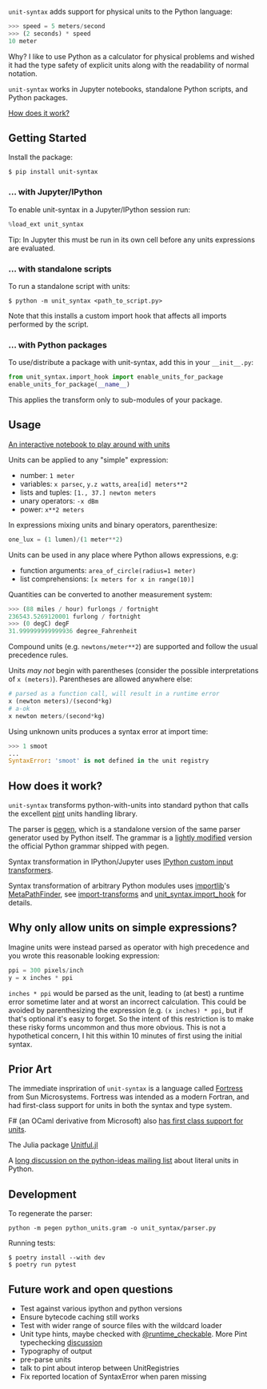 `unit-syntax` adds support for physical units to the Python language:

```python
>>> speed = 5 meters/second
>>> (2 seconds) * speed
10 meter
```

Why? I like to use Python as a calculator for physical problems and wished it had the type safety of explicit units along with the readability of normal notation.

`unit-syntax` works in Jupyter notebooks, standalone Python scripts, and Python packages.

[How does it work?](https://github.com/ahupp/unit-syntax#how-does-it-work)

## Getting Started

Install the package:

```shell
$ pip install unit-syntax
```

### ... with Jupyter/IPython

To enable unit-syntax in a Jupyter/IPython session run:

```python
%load_ext unit_syntax
```

Tip: In Jupyter this must be run in its own cell before any units expressions are evaluated.

### ... with standalone scripts

To run a standalone script with units:

```
$ python -m unit_syntax <path_to_script.py>
```

Note that this installs a custom import hook that affects all imports performed by the script.

### ... with Python packages

To use/distribute a package with unit-syntax, add this in your `__init__.py`:

```python
from unit_syntax.import_hook import enable_units_for_package
enable_units_for_package(__name__)
```

This applies the transform only to sub-modules of your package.

## Usage

[An interactive notebook to play around with units](https://colab.research.google.com/drive/1PInyLGZHnUzEuUVgMsLrUUNdCurXK7v1#scrollTo=JszzXmATY0TV)

Units can be applied to any "simple" expression:

- number: `1 meter`
- variables: `x parsec`, `y.z watts`, `area[id] meters**2`
- lists and tuples: `[1., 37.] newton meters`
- unary operators: `-x dBm`
- power: `x**2 meters`

In expressions mixing units and binary operators, parenthesize:

```python
one_lux = (1 lumen)/(1 meter**2)
```

Units can be used in any place where Python allows expressions, e.g:

- function arguments: `area_of_circle(radius=1 meter)`
- list comprehensions: `[x meters for x in range(10)]`

Quantities can be converted to another measurement system:

```python
>>> (88 miles / hour) furlongs / fortnight
236543.5269120001 furlong / fortnight
>>> (0 degC) degF
31.999999999999936 degree_Fahrenheit
```

Compound units (e.g. `newtons/meter**2`) are supported and follow the usual precedence rules.

Units _may not_ begin with parentheses (consider the possible
interpretations of `x (meters)`). Parentheses are allowed anywhere else:

```python
# parsed as a function call, will result in a runtime error
x (newton meters)/(second*kg)
# a-ok
x newton meters/(second*kg)
```

Using unknown units produces a syntax error at import time:

```python
>>> 1 smoot
...
SyntaxError: 'smoot' is not defined in the unit registry
```

## How does it work?

`unit-syntax` transforms python-with-units into standard python that calls the excellent [pint](https://pint.readthedocs.io/en/stable/) units handling library.

The parser is [pegen](https://we-like-parsers.github.io/pegen/), which is a standalone version of the same parser generator used by Python itself. The grammar is a [lightly modified](https://github.com/ahupp/unit-syntax/compare/base-grammar..main#diff-7405fdc26614e4d2e7f8f37c9b559ccb3a7f7c619d41e207dda28afdfae20f83) version the official Python grammar shipped with pegen.

Syntax transformation in IPython/Jupyter uses [IPython custom input transformers](https://ipython.readthedocs.io/en/stable/config/inputtransforms.html).

Syntax transformation of arbitrary Python modules uses [importlib](https://docs.python.org/3/library/importlib.html)'s [MetaPathFinder](https://docs.python.org/3/library/importlib.html#importlib.abc.MetaPathFinder), see [import-transforms](https://github.com/ahupp/import-transformss) and [unit_syntax.import_hook](https://github.com/ahupp/unit-syntax/blob/main/unit_syntax/import_hook.py) for details.

## Why only allow units on simple expressions?

Imagine units were instead parsed as operator with high precedence and you wrote this reasonable looking expression:

```python
ppi = 300 pixels/inch
y = x inches * ppi
```

`inches * ppi` would be parsed as the unit, leading to (at best) a runtime error sometime later and at worst an incorrect calculation. This could be avoided by parenthesizing the expression (e.g. `(x inches) * ppi`, but if that's optional it's easy to forget. So the intent of this restriction is to make these risky forms uncommon and thus more obvious. This is not a hypothetical concern, I hit this within 10 minutes of first using the initial syntax.

## Prior Art

The immediate inspriration of `unit-syntax` is a language called [Fortress](https://citeseerx.ist.psu.edu/viewdoc/download?doi=10.1.1.180.6323&rep=rep1&type=pdf) from Sun Microsystems. Fortress was intended as a modern Fortran, and had first-class support for units in both the syntax and type system.

F# (an OCaml derivative from Microsoft) also [has first class support for units](https://en.wikibooks.org/wiki/F_Sharp_Programming/Units_of_Measure).

The Julia package [Unitful.jl](http://painterqubits.github.io/Unitful.jl/stable/)

A [long discussion on the python-ideas mailing list](https://lwn.net/Articles/900739/) about literal units in Python.

## Development

To regenerate the parser:

`python -m pegen python_units.gram -o unit_syntax/parser.py`

Running tests:

```
$ poetry install --with dev
$ poetry run pytest
```

## Future work and open questions

- Test against various ipython and python versions
- Ensure bytecode caching still works
- Test with wider range of source files with the wildcard loader
- Unit type hints, maybe checked with [@runtime_checkable](https://docs.python.org/3/library/typing.html#typing.runtime_checkable). More Pint typechecking [discussion](https://github.com/hgrecco/pint/issues/1166)
- Typography of output
- pre-parse units
- talk to pint about interop between UnitRegistries
- Fix reported location of SyntaxError when paren missing

